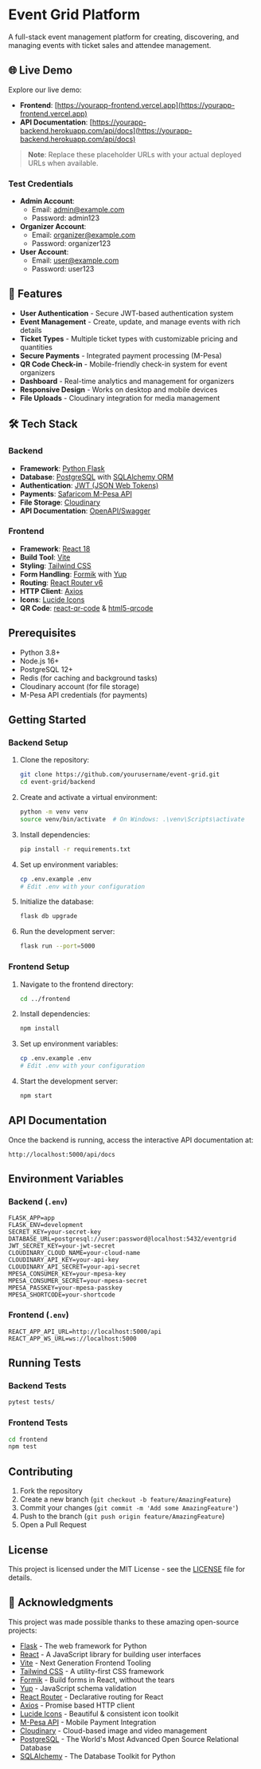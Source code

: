 # Event Grid Platform

A full-stack event management platform for creating, discovering, and managing events with ticket sales and attendee management.

## 🌐 Live Demo

Explore our live demo:

- **Frontend**: [https://yourapp-frontend.vercel.app](https://yourapp-frontend.vercel.app)
- **API Documentation**: [https://yourapp-backend.herokuapp.com/api/docs](https://yourapp-backend.herokuapp.com/api/docs)

> **Note**: Replace these placeholder URLs with your actual deployed URLs when available.

### Test Credentials
- **Admin Account**:
  - Email: admin@example.com
  - Password: admin123
- **Organizer Account**:
  - Email: organizer@example.com
  - Password: organizer123
- **User Account**:
  - Email: user@example.com
  - Password: user123

## 🚀 Features

- **User Authentication** - Secure JWT-based authentication system
- **Event Management** - Create, update, and manage events with rich details
- **Ticket Types** - Multiple ticket types with customizable pricing and quantities
- **Secure Payments** - Integrated payment processing (M-Pesa)
- **QR Code Check-in** - Mobile-friendly check-in system for event organizers
- **Dashboard** - Real-time analytics and management for organizers
- **Responsive Design** - Works on desktop and mobile devices
- **File Uploads** - Cloudinary integration for media management

## 🛠 Tech Stack

### Backend
- **Framework**: [Python Flask](https://flask.palletsprojects.com/)
- **Database**: [PostgreSQL](https://www.postgresql.org/) with [SQLAlchemy ORM](https://www.sqlalchemy.org/)
- **Authentication**: [JWT (JSON Web Tokens)](https://jwt.io/)
- **Payments**: [Safaricom M-Pesa API](https://developer.safaricom.co.ke/)
- **File Storage**: [Cloudinary](https://cloudinary.com/)
- **API Documentation**: [OpenAPI/Swagger](https://swagger.io/)

### Frontend
- **Framework**: [React 18](https://reactjs.org/)
- **Build Tool**: [Vite](https://vitejs.dev/)
- **Styling**: [Tailwind CSS](https://tailwindcss.com/)
- **Form Handling**: [Formik](https://formik.org/) with [Yup](https://github.com/jquense/yup)
- **Routing**: [React Router v6](https://reactrouter.com/)
- **HTTP Client**: [Axios](https://axios-http.com/)
- **Icons**: [Lucide Icons](https://lucide.dev/)
- **QR Code**: [react-qr-code](https://www.npmjs.com/package/react-qr-code) & [html5-qrcode](https://github.com/mebjas/html5-qrcode)

## Prerequisites

- Python 3.8+
- Node.js 16+
- PostgreSQL 12+
- Redis (for caching and background tasks)
- Cloudinary account (for file storage)
- M-Pesa API credentials (for payments)

## Getting Started

### Backend Setup

1. Clone the repository:
   ```bash
   git clone https://github.com/yourusername/event-grid.git
   cd event-grid/backend
   ```

2. Create and activate a virtual environment:
   ```bash
   python -m venv venv
   source venv/bin/activate  # On Windows: .\venv\Scripts\activate
   ```

3. Install dependencies:
   ```bash
   pip install -r requirements.txt
   ```

4. Set up environment variables:
   ```bash
   cp .env.example .env
   # Edit .env with your configuration
   ```

5. Initialize the database:
   ```bash
   flask db upgrade
   ```

6. Run the development server:
   ```bash
   flask run --port=5000
   ```

### Frontend Setup

1. Navigate to the frontend directory:
   ```bash
   cd ../frontend
   ```

2. Install dependencies:
   ```bash
   npm install
   ```

3. Set up environment variables:
   ```bash
   cp .env.example .env
   # Edit .env with your configuration
   ```

4. Start the development server:
   ```bash
   npm start
   ```

## API Documentation

Once the backend is running, access the interactive API documentation at:
```
http://localhost:5000/api/docs
```

## Environment Variables

### Backend (`.env`)
```
FLASK_APP=app
FLASK_ENV=development
SECRET_KEY=your-secret-key
DATABASE_URL=postgresql://user:password@localhost:5432/eventgrid
JWT_SECRET_KEY=your-jwt-secret
CLOUDINARY_CLOUD_NAME=your-cloud-name
CLOUDINARY_API_KEY=your-api-key
CLOUDINARY_API_SECRET=your-api-secret
MPESA_CONSUMER_KEY=your-mpesa-key
MPESA_CONSUMER_SECRET=your-mpesa-secret
MPESA_PASSKEY=your-mpesa-passkey
MPESA_SHORTCODE=your-shortcode
```

### Frontend (`.env`)
```
REACT_APP_API_URL=http://localhost:5000/api
REACT_APP_WS_URL=ws://localhost:5000
```

## Running Tests

### Backend Tests
```bash
pytest tests/
```

### Frontend Tests
```bash
cd frontend
npm test
```

## Contributing

1. Fork the repository
2. Create a new branch (`git checkout -b feature/AmazingFeature`)
3. Commit your changes (`git commit -m 'Add some AmazingFeature'`)
4. Push to the branch (`git push origin feature/AmazingFeature`)
5. Open a Pull Request

## License

This project is licensed under the MIT License - see the [LICENSE](LICENSE) file for details.

## 🙏 Acknowledgments

This project was made possible thanks to these amazing open-source projects:

- [Flask](https://flask.palletsprojects.com/) - The web framework for Python
- [React](https://reactjs.org/) - A JavaScript library for building user interfaces
- [Vite](https://vitejs.dev/) - Next Generation Frontend Tooling
- [Tailwind CSS](https://tailwindcss.com/) - A utility-first CSS framework
- [Formik](https://formik.org/) - Build forms in React, without the tears
- [Yup](https://github.com/jquense/yup) - JavaScript schema validation
- [React Router](https://reactrouter.com/) - Declarative routing for React
- [Axios](https://axios-http.com/) - Promise based HTTP client
- [Lucide Icons](https://lucide.dev/) - Beautiful & consistent icon toolkit
- [M-Pesa API](https://developer.safaricom.co.ke/) - Mobile Payment Integration
- [Cloudinary](https://cloudinary.com/) - Cloud-based image and video management
- [PostgreSQL](https://www.postgresql.org/) - The World's Most Advanced Open Source Relational Database
- [SQLAlchemy](https://www.sqlalchemy.org/) - The Database Toolkit for Python